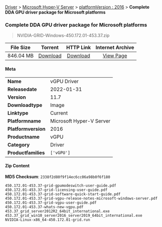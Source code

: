 
[Driver](/README.md)  >  [Microsoft Hyper-V Server](/index/Driver/Microsoft_Hyper-V_Server.md)  >  [platformVersion : 2016](/index/Driver/Microsoft_Hyper-V_Server/2016.md)  >  **Complete DDA GPU driver package for Microsoft platforms**


###    Complete DDA GPU driver package for Microsoft platforms

> NVIDIA-GRID-Windows-450.172.01-453.37.zip   


| **File Size** | **Torrent**  | **HTTP Link** | **Internet Archive** |
|:-------------:|:------------:|:-------------:|:--------------------:|
| 846.04 MB |  [Download](https://archive.org/download/nvgpu_NVIDIA-GRID-Windows-450.172.01-453.37.zip_s5dspr0l/nvgpu_NVIDIA-GRID-Windows-450.172.01-453.37.zip_s5dspr0l_archive.torrent)       | [Download](https://archive.org/compress/nvgpu_NVIDIA-GRID-Windows-450.172.01-453.37.zip_s5dspr0l) | [View Page](https://archive.org/details/nvgpu_NVIDIA-GRID-Windows-450.172.01-453.37.zip_s5dspr0l)       |

#### Meta

<table>
<tr><td><strong>Name</strong></td><td>vGPU Driver</td></tr>
<tr><td><strong>Releasedate</strong></td><td>2022-01-31</td></tr>
<tr><td><strong>Version</strong></td><td>11.7</td></tr>
<tr><td><strong>Downloadtype</strong></td><td>Image</td></tr>
<tr><td><strong>Linktype</strong></td><td>Current</td></tr>
<tr><td><strong>Platformname</strong></td><td>Microsoft Hyper-V Server</td></tr>
<tr><td><strong>Platformversion</strong></td><td>2016</td></tr>
<tr><td><strong>Productname</strong></td><td>vGPU</td></tr>
<tr><td><strong>Category</strong></td><td>Driver</td></tr>
<tr><td><strong>Productfamilies</strong></td><td><code>['vGPU']</code></td></tr>
</table>

#### Zip Content

**MD5 Checksum**: `2338f2d80f9f14ec6cc06a98b0f6f180`

```text
450.172.01-453.37-grid-gpumodeswitch-user-guide.pdf
450.172.01-453.37-grid-licensing-user-guide.pdf
450.172.01-453.37-grid-software-quick-start-guide.pdf
450.172.01-453.37-grid-vgpu-release-notes-microsoft-windows-server.pdf
450.172.01-453.37-grid-vgpu-user-guide.pdf
450.172.01-453.37-whats-new-vgpu.pdf
453.37_grid_server2012R2_64bit_international.exe
453.37_grid_win10_server2016_server2019_64bit_international.exe
NVIDIA-Linux-x86_64-450.172.01-grid.run
```